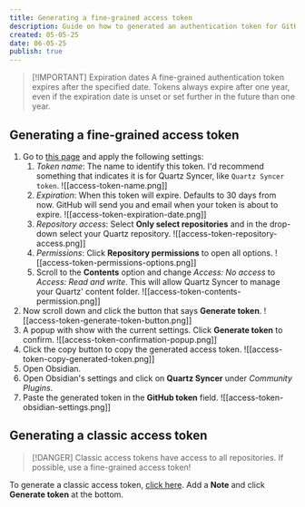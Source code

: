 ```yaml
---
title: Generating a fine-grained access token
description: Guide on how to generated an authentication token for GitHub.
created: 05-05-25
date: 06-05-25
publish: true
---
```


> [!IMPORTANT] Expiration dates
> A fine-grained authentication token expires after the specified date. Tokens always expire after one year, even if the expiration date is unset or set further in the future than one year.

## Generating a fine-grained access token

1. Go to [this page](https://github.com/settings/personal-access-tokens/new) and apply the following settings:
	1. *Token name*: The name to identify this token. I'd recommend something that indicates it is for Quartz Syncer, like `Quartz Syncer token`. ![[access-token-name.png]]
	2. *Expiration*: When this token will expire. Defaults to 30 days from now. GitHub will send you and email when your token is about to expire. ![[access-token-expiration-date.png]]
	3. *Repository access*: Select **Only select repositories** and in the drop-down select your Quartz repository. ![[access-token-repository-access.png]]
	4. *Permissions*: Click **Repository permissions** to open all options. ![[access-token-permissions-options.png]]
	5. Scroll to the **Contents** option and change *Access: No access* to *Access: Read and write*. This will allow Quartz Syncer to manage your Quartz' content folder. ![[access-token-contents-permission.png]]
2. Now scroll down and click the button that says **Generate token**. ![[access-token-generate-token-button.png]]
3. A popup with show with the current settings. Click **Generate token** to confirm. ![[access-token-confirmation-popup.png]]
4. Click the copy button to copy the generated access token. ![[access-token-copy-generated-token.png]]
5. Open Obsidian.
6. Open Obsidian's settings and click on **Quartz Syncer** under *Community Plugins*.
7. Paste the generated token in the **GitHub token** field. ![[access-token-obsidian-settings.png]]

## Generating a classic access token

> [!DANGER] Classic access tokens have access to all repositories. If possible, use a fine-grained access token!

To generate a classic access token, [click here](https://github.com/settings/tokens/new?scopes=repo). Add a **Note** and click **Generate token** at the bottom.
